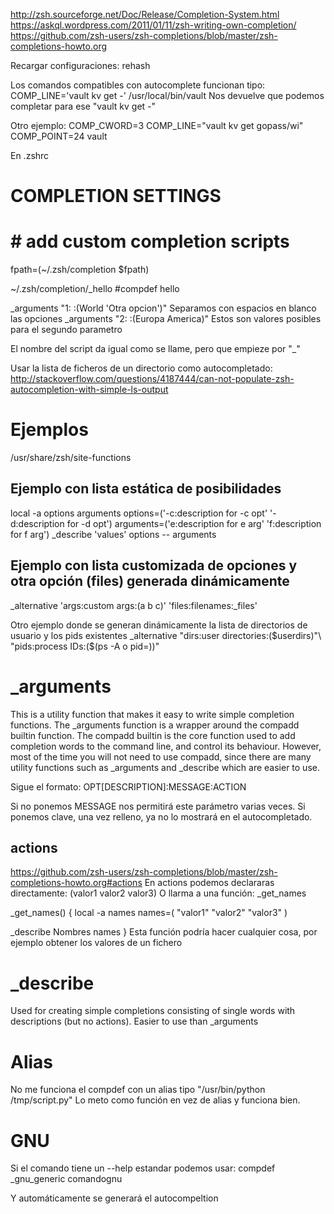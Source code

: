 http://zsh.sourceforge.net/Doc/Release/Completion-System.html
https://askql.wordpress.com/2011/01/11/zsh-writing-own-completion/
https://github.com/zsh-users/zsh-completions/blob/master/zsh-completions-howto.org

Recargar configuraciones:
rehash

Los comandos compatibles con autocomplete funcionan tipo:
COMP_LINE='vault kv get -' /usr/local/bin/vault
Nos devuelve que podemos completar para ese "vault kv get -"

Otro ejemplo:
COMP_CWORD=3 COMP_LINE="vault kv get gopass/wi" COMP_POINT=24 vault



En .zshrc
# COMPLETION SETTINGS
# # add custom completion scripts
fpath=(~/.zsh/completion $fpath)

~/.zsh/completion/_hello
#compdef hello

_arguments "1: :(World 'Otra opcion')"    Separamos con espacios en blanco las opciones
_arguments "2: :(Europa America)"         Estos son valores posibles para el segundo parametro

El nombre del script da igual como se llame, pero que empieze por "_"


Usar la lista de ficheros de un directorio como autocompletado:
http://stackoverflow.com/questions/4187444/can-not-populate-zsh-autocompletion-with-simple-ls-output


# Ejemplos
/usr/share/zsh/site-functions

## Ejemplo con lista estática de posibilidades
local -a options arguments
options=('-c:description for -c opt' '-d:description for -d opt')
arguments=('e:description for e arg' 'f:description for f arg')
_describe 'values' options -- arguments


## Ejemplo con lista customizada de opciones y otra opción (files) generada dinámicamente
_alternative 'args:custom args:(a b c)' 'files:filenames:_files'

Otro ejemplo donde se generan dinámicamente la lista de directorios de usuario y los pids existentes
_alternative "dirs:user directories:($userdirs)"\
             "pids:process IDs:($(ps -A o pid=))"

# _arguments
This is a utility function that makes it easy to write simple completion functions. The _arguments function is a wrapper around the compadd builtin function. The compadd builtin is the core function used to add completion words to the command line, and control its behaviour. However, most of the time you will not need to use compadd, since there are many utility functions such as _arguments and _describe which are easier to use.

Sigue el formato:
OPT[DESCRIPTION]:MESSAGE:ACTION

Si no ponemos MESSAGE nos permitirá este parámetro varias veces. Si ponemos clave, una vez relleno, ya no lo mostrará en el autocompletado.

## actions
https://github.com/zsh-users/zsh-completions/blob/master/zsh-completions-howto.org#actions
En actions podemos declararas directamente: (valor1 valor2 valor3)
O llarma a una función: _get_names

_get_names() {
  local -a names
  names=(
    "valor1"
    "valor2"
    "valor3"
  )

  _describe Nombres names
}
Esta función podría hacer cualquier cosa, por ejemplo obtener los valores de un fichero


# _describe
Used for creating simple completions consisting of single words with descriptions (but no actions). Easier to use than _arguments


# Alias
No me funciona el compdef con un alias tipo "/usr/bin/python /tmp/script.py"
Lo meto como función en vez de alias y funciona bien.


# GNU
Si el comando tiene un --help estandar podemos usar:
compdef _gnu_generic comandognu

Y automáticamente se generará el autocompeltion
